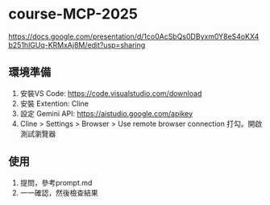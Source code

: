 # course-MCP-2025

https://docs.google.com/presentation/d/1co0AcSbQs0DByxm0Y8eS4oKX4b251hlGUq-KRMxAj8M/edit?usp=sharing

## 環境準備

1. 安裝VS Code: https://code.visualstudio.com/download 
2. 安裝 Extention: Cline
3. 設定 Gemini API: https://aistudio.google.com/apikey
4. Cline > Settings > Browser > Use remote browser connection 打勾。開啟測試瀏覽器

## 使用

1. 提問，參考prompt.md
2. 一一確認，然後檢查結果